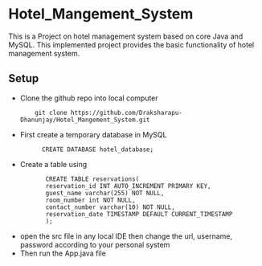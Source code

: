 # Hotel_Mangement_System
This is a Project on hotel management system based on core Java and MySQL. This implemented project provides the basic functionality of hotel management system.

## Setup
* Clone the github repo into local computer
  ```shell
      git clone https://github.com/Draksharapu-Dhanunjay/Hotel_Mangement_System.git
  ```
* First create a temporary database in MySQL
  ```shell
        CREATE DATABASE hotel_database;
  ```
* Create a table using
  ```shell
         CREATE TABLE reservations(
         reservation_id INT AUTO_INCREMENT PRIMARY KEY,
         guest_name varchar(255) NOT NULL,
         room_number int NOT NULL,
         contact_number varchar(10) NOT NULL,
         reservation_date TIMESTAMP DEFAULT CURRENT_TIMESTAMP
         );
  ```
* open the src file in any local IDE then change the url, username, password according to your personal system
* Then run the App.java file
